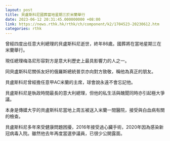 ```yaml
---
layout: post
title: 貝盧斯科尼國葬當地星期三於米蘭舉行
date: 2023-06-12 20:31:45.000000000 +08:00
link: https://news.rthk.hk/rthk/ch/component/k2/1704523-20230612.htm
categories: rthk
---
```


曾經四度出任意大利總理的貝盧斯科尼逝世，終年86歲。國葬將在當地星期三在米蘭舉行。

現任總理梅洛尼形容對方是意大利歷史上最具影響力的人之一。

同貝盧斯科尼關係友好的俄羅斯總統普京亦向對方致敬，稱他為真正的朋友。

貝盧斯科尼曾經擔任意甲AC米蘭的主席，球會說永遠不會忘記他。

貝盧斯科尼是執政時間最長的意大利總理，但他的私生活與醜聞同時亦引起極大爭議。

本身是傳媒大亨的貝盧斯科尼當地上周五被送入米蘭一間醫院，接受與白血病有關的檢查。

貝盧斯科尼多年來受健康問題困擾，2016年接受過心臟手術，2020年因為感染新冠病毒入院。雖然他去年再度當選參議員，已很少公開露面。
